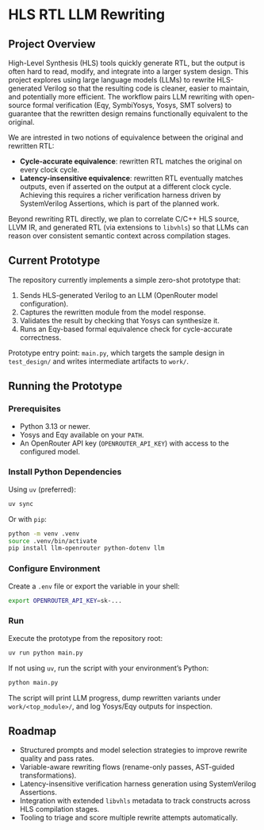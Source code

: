 # HLS RTL LLM Rewriting

## Project Overview

High-Level Synthesis (HLS) tools quickly generate RTL, but the output is often hard to read, modify, and integrate into a larger system design. This project explores using large language models (LLMs) to rewrite HLS-generated Verilog so that the resulting code is cleaner, easier to maintain, and potentially more efficient. The workflow pairs LLM rewriting with open-source formal verification (Eqy, SymbiYosys, Yosys, SMT solvers) to guarantee that the rewritten design remains functionally equivalent to the original.

We are intrested in two notions of equivalence between the original and rewritten RTL:

- **Cycle-accurate equivalence**: rewritten RTL matches the original on every clock cycle.
- **Latency-insensitive equivalence**: rewritten RTL eventually matches outputs, even if asserted on the output at a different clock cycle. Achieving this requires a richer verification harness driven by SystemVerilog Assertions, which is part of the planned work.

Beyond rewriting RTL directly, we plan to correlate C/C++ HLS source, LLVM IR, and generated RTL (via extensions to `libvhls`) so that LLMs can reason over consistent semantic context across compilation stages.

## Current Prototype

The repository currently implements a simple zero-shot prototype that:

1. Sends HLS-generated Verilog to an LLM (OpenRouter model configuration).
2. Captures the rewritten module from the model response.
3. Validates the result by checking that Yosys can synthesize it.
4. Runs an Eqy-based formal equivalence check for cycle-accurate correctness.

Prototype entry point: `main.py`, which targets the sample design in `test_design/` and writes intermediate artifacts to `work/`.

## Running the Prototype

### Prerequisites

- Python 3.13 or newer.
- Yosys and Eqy available on your `PATH`.
- An OpenRouter API key (`OPENROUTER_API_KEY`) with access to the configured model.

### Install Python Dependencies

Using `uv` (preferred):

```bash
uv sync
```

Or with `pip`:

```bash
python -m venv .venv
source .venv/bin/activate
pip install llm-openrouter python-dotenv llm
```

### Configure Environment

Create a `.env` file or export the variable in your shell:

```bash
export OPENROUTER_API_KEY=sk-...
```

### Run

Execute the prototype from the repository root:

```bash
uv run python main.py
```

If not using `uv`, run the script with your environment’s Python:

```bash
python main.py
```

The script will print LLM progress, dump rewritten variants under `work/<top_module>/`, and log Yosys/Eqy outputs for inspection.

## Roadmap

- Structured prompts and model selection strategies to improve rewrite quality and pass rates.
- Variable-aware rewriting flows (rename-only passes, AST-guided transformations).
- Latency-insensitive verification harness generation using SystemVerilog Assertions.
- Integration with extended `libvhls` metadata to track constructs across HLS compilation stages.
- Tooling to triage and score multiple rewrite attempts automatically.
